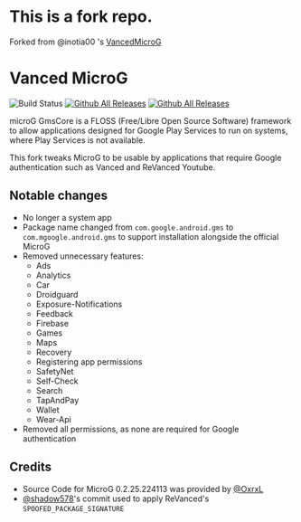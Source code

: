 # This is a fork repo.
Forked from @inotia00 's [VancedMicroG](https://github.com/inotia00/VancedMicroG)
# Vanced MicroG

![Build Status](https://github.com/TeamVanced/VancedMicroG/workflows/Debug%20APK%20Builder/badge.svg)
[![Github All Releases](https://img.shields.io/github/downloads/HBP87/VancedMicroG/total.svg)](https://github.com/HBP87/VancedMicroG/releases) [![Github All Releases](https://img.shields.io/github/release/HBP87/VancedMicroG.svg)](https://github.com/HBP87/VancedMicroG/releases)

microG GmsCore is a FLOSS (Free/Libre Open Source Software) framework to allow applications designed for Google Play Services to run on systems, where Play Services is not available.

This fork tweaks MicroG to be usable by applications that require Google authentication such as Vanced and ReVanced Youtube.

## Notable changes

- No longer a system app
- Package name changed from `com.google.android.gms` to `com.mgoogle.android.gms` to support installation alongside the official MicroG
- Removed unnecessary features:
  - Ads
  - Analytics
  - Car
  - Droidguard
  - Exposure-Notifications
  - Feedback
  - Firebase
  - Games
  - Maps
  - Recovery
  - Registering app permissions
  - SafetyNet
  - Self-Check
  - Search
  - TapAndPay
  - Wallet
  - Wear-Api
- Removed all permissions, as none are required for Google authentication

## Credits

- Source Code for MicroG 0.2.25.224113 was provided by [@OxrxL](https://github.com/OxrxL)
- [@shadow578](https://github.com/shadow578)'s commit used to apply ReVanced's `SPOOFED_PACKAGE_SIGNATURE`